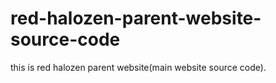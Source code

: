 # red-halozen-parent-website-source-code
this is red halozen parent website(main website source code).
#####
